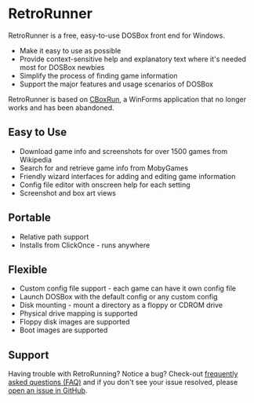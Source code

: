 # RetroRunner
RetroRunner is a free, easy-to-use DOSBox front end for Windows.

* Make it easy to use as possible
* Provide context-sensitive help and explanatory text where it's needed most for DOSBox newbies
* Simplify the process of finding game information
* Support the major features and usage scenarios of DOSBox

RetroRunner is based on [CBoxRun](https://cboxrun.wordpress.com/), a WinForms application that no longer works and has been abandoned.

## Easy to Use
* Download game info and screenshots for over 1500 games from Wikipedia
* Search for and retrieve game info from MobyGames
* Friendly wizard interfaces for adding and editing game information
* Config file editor with onscreen help for each setting
* Screenshot and box art views

## Portable
* Relative path support
* Installs from ClickOnce - runs anywhere

## Flexible
* Custom config file support - each game can have it own config file
* Launch DOSBox with the default config or any custom config
* Disk mounting - mount a directory as a floppy or CDROM drive
* Physical drive mapping is supported
* Floppy disk images are supported
* Boot images are supported

## Support
Having trouble with RetroRunning? Notice a bug? Check-out [frequently asked questions (FAQ)](https://github.com/bsimser/retrorunner/wiki) and if you don't see your issue resolved, 
please [open an issue in GitHub](https://github.com/bsimser/retrorunner/issues/new).
